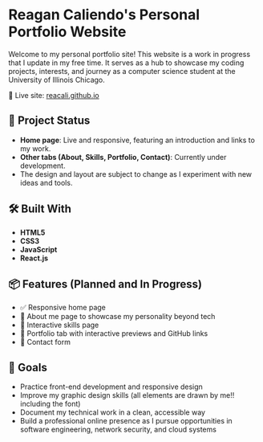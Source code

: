 # Reagan Caliendo's Personal Portfolio Website

Welcome to my personal portfolio site! This website is a work in progress that I update in my free time. It serves as a hub to showcase my coding projects, interests, and journey as a computer science student at the University of Illinois Chicago.

🔗 Live site: [reacali.github.io](https://reacali.github.io)

## 🚧 Project Status

- **Home page**: Live and responsive, featuring an introduction and links to my work.
- **Other tabs (About, Skills, Portfolio, Contact)**: Currently under development.
- The design and layout are subject to change as I experiment with new ideas and tools.

## 🛠️ Built With

- **HTML5**
- **CSS3**
- **JavaScript**
- **React.js**

## 📦 Features (Planned and In Progress)

- ✅ Responsive home page
- 🚧 About me page to showcase my personality beyond tech
- 🚧 Interactive skills page
- 🚧 Portfolio tab with interactive previews and GitHub links
- 🚧 Contact form

## 🎯 Goals

- Practice front-end development and responsive design
- Improve my graphic design skills (all elements are drawn by me!! including the font)
- Document my technical work in a clean, accessible way
- Build a professional online presence as I pursue opportunities in software engineering, network security, and cloud systems
